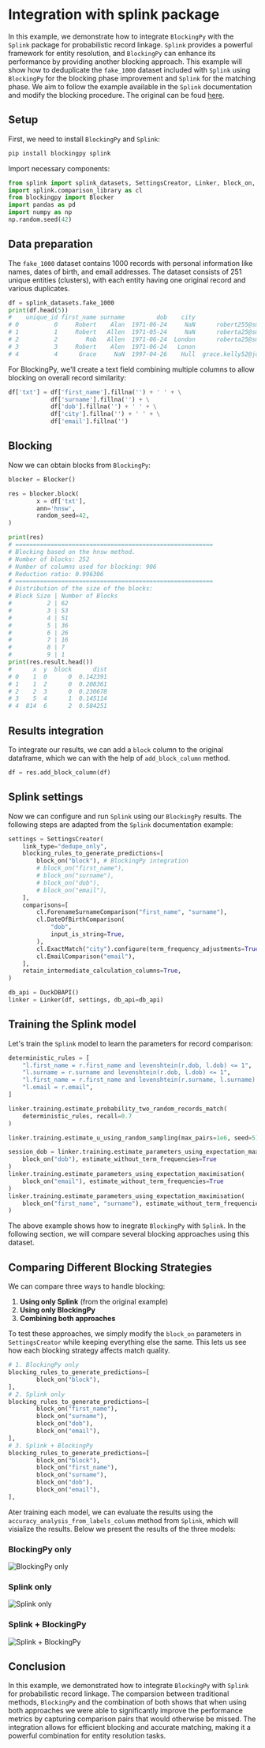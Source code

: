 # Integration with splink package

In this example, we demonstrate how to integrate `BlockingPy` with the `Splink` package for probabilistic record linkage. `Splink` provides a powerful framework for entity resolution, and `BlockingPy` can enhance its performance by providing another blocking approach.
This example will show how to deduplicate the `fake_1000` dataset included with `Splink` using `BlockingPy` for the blocking phase improvement and `Splink` for the matching phase. We aim to follow the example available in the `Splink` documentation and modify the blocking procedure. The original can be foud [here](https://moj-analytical-services.github.io/splink/demos/examples/duckdb/accuracy_analysis_from_labels_column.html).

## Setup
First, we need to install `BlockingPy` and `Splink`:

```bash
pip install blockingpy splink
```

Import necessary components:

```python
from splink import splink_datasets, SettingsCreator, Linker, block_on, DuckDBAPI
import splink.comparison_library as cl
from blockingpy import Blocker
import pandas as pd
import numpy as np
np.random.seed(42)
```

## Data preparation
The `fake_1000` dataset contains 1000 records with personal information like names, dates of birth, and email addresses. The dataset consists of 251 unique entities (clusters), with each entity having one original record and various duplicates.

```python
df = splink_datasets.fake_1000
print(df.head(5))
#    unique_id first_name surname         dob    city                    email    cluster  
# 0          0     Robert    Alan  1971-06-24     NaN      robert255@smith.net          0
# 1          1     Robert   Allen  1971-05-24     NaN      roberta25@smith.net          0
# 2          2        Rob   Allen  1971-06-24  London      roberta25@smith.net          0
# 3          3     Robert    Alen  1971-06-24   Lonon                      NaN          0
# 4          4      Grace     NaN  1997-04-26    Hull  grace.kelly52@jones.com          1
```

For BlockingPy, we'll create a text field combining multiple columns to allow blocking on overall record similarity:

```python
df['txt'] = df['first_name'].fillna('') + ' ' + \
            df['surname'].fillna('') + \
            df['dob'].fillna('') + ' ' + \
            df['city'].fillna('') + ' ' + \
            df['email'].fillna('')   
```

## Blocking

Now we can obtain blocks from `BlockingPy`:

```python
blocker = Blocker()

res = blocker.block(
        x = df['txt'],
        ann='hnsw',
        random_seed=42,
)

print(res)
# ========================================================
# Blocking based on the hnsw method.
# Number of blocks: 252
# Number of columns used for blocking: 906
# Reduction ratio: 0.996306
# ========================================================
# Distribution of the size of the blocks:
# Block Size | Number of Blocks
#          2 | 62             
#          3 | 53             
#          4 | 51             
#          5 | 36             
#          6 | 26             
#          7 | 16             
#          8 | 7              
#          9 | 1     
print(res.result.head())
#      x  y  block      dist
# 0    1  0      0  0.142391
# 1    1  2      0  0.208361
# 2    2  3      0  0.230678
# 3    5  4      1  0.145114
# 4  814  6      2  0.584251
```

## Results integration

To integrate our results, we can add a `block` column to the original dataframe, which we can with the help of `add_block_column` method.

```python
df = res.add_block_column(df)
```

## Splink settings
Now we can configure and run `Splink` using our `BlockingPy` results. The following steps are adapted from the `Splink` documentation example:

```python
settings = SettingsCreator(
    link_type="dedupe_only",
    blocking_rules_to_generate_predictions=[
        block_on("block"), # BlockingPy integration
        # block_on("first_name"),
        # block_on("surname"),
        # block_on("dob"),
        # block_on("email"),
    ],
    comparisons=[
        cl.ForenameSurnameComparison("first_name", "surname"),
        cl.DateOfBirthComparison(
            "dob",
            input_is_string=True,
        ),
        cl.ExactMatch("city").configure(term_frequency_adjustments=True),
        cl.EmailComparison("email"),
    ],
    retain_intermediate_calculation_columns=True,
)

db_api = DuckDBAPI()
linker = Linker(df, settings, db_api=db_api)
```
## Training the Splink model
Let's train the `Splink` model to learn the parameters for record comparison:

```python
deterministic_rules = [
    "l.first_name = r.first_name and levenshtein(r.dob, l.dob) <= 1",
    "l.surname = r.surname and levenshtein(r.dob, l.dob) <= 1",
    "l.first_name = r.first_name and levenshtein(r.surname, l.surname) <= 2",
    "l.email = r.email",
]

linker.training.estimate_probability_two_random_records_match(
    deterministic_rules, recall=0.7
)

linker.training.estimate_u_using_random_sampling(max_pairs=1e6, seed=5)

session_dob = linker.training.estimate_parameters_using_expectation_maximisation(
    block_on("dob"), estimate_without_term_frequencies=True
)
linker.training.estimate_parameters_using_expectation_maximisation(
    block_on("email"), estimate_without_term_frequencies=True
)
linker.training.estimate_parameters_using_expectation_maximisation(
    block_on("first_name", "surname"), estimate_without_term_frequencies=True
)
```
The above example shows how to inegrate `BlockingPy` with `Splink`. In the following section, we will compare several blocking approaches using this dataset.

## Comparing Different Blocking Strategies

We can compare three ways to handle blocking:

1. **Using only Splink** (from the original example)
2. **Using only BlockingPy**
3. **Combining both approaches**

To test these approaches, we simply modify the `block_on` parameters in `SettingsCreator` while keeping everything else the same. This lets us see how each blocking strategy affects match quality.

```python
# 1. BlockingPy only
blocking_rules_to_generate_predictions=[
        block_on("block"),
],
# 2. Splink only
blocking_rules_to_generate_predictions=[
        block_on("first_name"),
        block_on("surname"),
        block_on("dob"),
        block_on("email"),
],
# 3. Splink + BlockingPy
blocking_rules_to_generate_predictions=[
        block_on("block"),
        block_on("first_name"),
        block_on("surname"),
        block_on("dob"),
        block_on("email"),
],    
```
Ater training each model, we can evaluate the results using the `accuracy_analysis_from_labels_column` method from `Splink`, which will visialize the results. Below we present the results of the three models:

### BlockingPy only
![BlockingPy only](./voyager.svg "BlockingPy only")

### Splink only
![Splink only](./splink_only_2.svg "Splink only")

### Splink + BlockingPy
![Splink + BlockingPy](./combined.svg "Splink + BlockingPy")

## Conclusion

In this example, we demonstrated how to integrate `BlockingPy` with `Splink` for probabilistic record linkage. The comparsion between traditional methods, `BlockingPy` and the combination of both shows that when using both approaches we were able to significantly improve the performance metrics by capturing comparison pairs that would otherwise be missed. The integration allows for efficient blocking and accurate matching, making it a powerful combination for entity resolution tasks.

